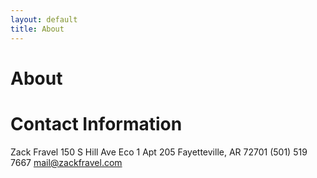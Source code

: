 ```yaml
---
layout: default
title: About
---
```

# About

# Contact Information
Zack Fravel
150 S Hill Ave
Eco 1 Apt 205
Fayetteville, AR 72701
(501) 519 7667
mail@zackfravel.com
